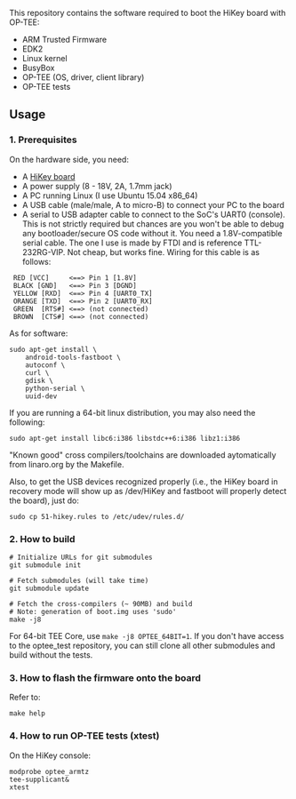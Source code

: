 This repository contains the software required to boot the HiKey board
with OP-TEE:
- ARM Trusted Firmware
- EDK2
- Linux kernel
- BusyBox
- OP-TEE (OS, driver, client library)
- OP-TEE tests


## Usage

### 1. Prerequisites

On the hardware side, you need:
- A [HiKey board](https://www.96boards.org/products/hikey/)
- A power supply (8 - 18V, 2A, 1.7mm jack)
- A PC running Linux (I use Ubuntu 15.04 x86_64)
- A USB cable (male/male, A to micro-B) to connect your PC to the board
- A serial to USB adapter cable to connect to the SoC's UART0 (console).
  This  is not strictly required but chances are you won't be able to
  debug any bootloader/secure OS code without it.
  You need a 1.8V-compatible serial cable. The one I use is made by FTDI and
  is reference TTL-232RG-VIP. Not cheap, but works fine.
  Wiring for this cable is as follows:
```
 RED [VCC]     <==> Pin 1 [1.8V]
 BLACK [GND]   <==> Pin 3 [DGND]
 YELLOW [RXD]  <==> Pin 4 [UART0_TX]
 ORANGE [TXD]  <==> Pin 2 [UART0_RX]
 GREEN  [RTS#] <==> (not connected)
 BROWN  [CTS#] <==> (not connected)
```

As for software:
```
sudo apt-get install \
    android-tools-fastboot \
    autoconf \
    curl \
    gdisk \
    python-serial \
    uuid-dev
```

If you are running a 64-bit linux distribution, you may also need
the following:
```
sudo apt-get install libc6:i386 libstdc++6:i386 libz1:i386
```

"Known good" cross compilers/toolchains are downloaded aytomatically from
linaro.org by the Makefile.

Also, to get the USB devices recognized properly (i.e., the HiKey board in
recovery mode will show up as /dev/HiKey and fastboot will properly detect
the board), just do:

```
sudo cp 51-hikey.rules to /etc/udev/rules.d/
```

### 2. How to build
```
# Initialize URLs for git submodules
git submodule init

# Fetch submodules (will take time)
git submodule update

# Fetch the cross-compilers (~ 90MB) and build
# Note: generation of boot.img uses 'sudo'
make -j8
```

For 64-bit TEE Core, use `make -j8 OPTEE_64BIT=1`.
If you don't have access to the optee_test repository, you can still clone
all other submodules and build without the tests.

### 3. How to flash the firmware onto the board

Refer to:
```
make help
```

### 4. How to run OP-TEE tests (xtest)

On the HiKey console:
```
modprobe optee_armtz
tee-supplicant&
xtest
```
